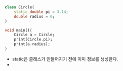 

```dart
class Circle(
	static double pi = 3.14;
	double radius = 0;
)

void main(){
	Circle a = Circle;
	print(Circle.pi);
	print(a.radius);
}
```


- static은 클래스가 만들어지기 전에 이미 정보를 생성한다.
- 